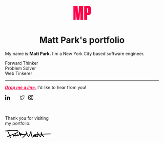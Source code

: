 <p align="center">
  <a title="Matt Park - Software Engineer" target="_blank" rel="noopener noreferrer" href="https://mattpark.now.sh">
    <img alt="Matt Park" src="./static/assets/icons/mattpark-readme-icon.png" width="60" />
  </a>
</p>
<h1 align="center">
  Matt Park's portfolio
</h1>

My name is <b>Matt Park.</b> I'm a New York City based software engineer.

Forward Thinker<br />
Problem Solver<br />
Web Tinkerer<br />

---

<a title="Email" href="mailto:mattparksolns@gmail.com" style="color:#ff0049">
<b><em>Drop me a line,</em></b></a>
I'd like to hear from you!
<br /><br />
<a title="LinkedIn" href="https://www.linkedin.com/in/mattparksolns/" style="margin-right: 20px">
  <img alt="linkedin" src="./static/assets/icons/linkedin.svg" width="16" /></a> &nbsp;
<a title="Twitter" href="https://twitter.com/mattparksolns">
  <img alt="twitter" src="./static/assets/icons/twitter.svg" width="16" /></a> &nbsp;
<a title="Instagram" href="https://www.instagram.com/mattparksolns/">
  <img alt="instagram" src="./static/assets/icons/instagram.svg" width="16" /></a> &nbsp; 
<br /><br /><br />

Thank you for visiting<br />
my portfolio.

<img alt="signature" src="./static/assets/images/signature.inline.svg" width="150" />
<br /><br />


